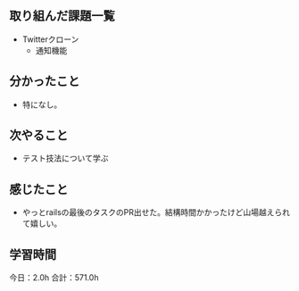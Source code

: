 ## 取り組んだ課題一覧
*  Twitterクローン
   * 通知機能
## 分かったこと
* 特になし。
  
    
    

## 次やること
* テスト技法について学ぶ
## 感じたこと
* やっとrailsの最後のタスクのPR出せた。結構時間かかったけど山場越えられて嬉しい。
 
## 学習時間
今日：2.0h
合計：571.0h
